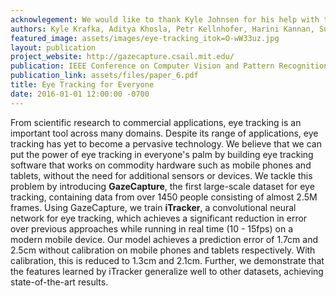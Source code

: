 ```yaml
---
acknowlegement: We would like to thank Kyle Johnsen for his help with the IRB, as well as Bradley Barnes and Karen Aguar for helping to recruit participants. This research was supported by Samsung, Toyota, and the QCRI-CSAIL partnership.
authors: Kyle Krafka, Aditya Khosla, Petr Kellnhofer, Harini Kannan, Suchendra Bhandarkar, Wojciech Matusik, Antonio Torralba
featured_image: assets/images/eye-tracking_itok=O-wW33uz.jpg
layout: publication
project_website: http://gazecapture.csail.mit.edu/
publication: IEEE Conference on Computer Vision and Pattern Recognition (CVPR), 2016
publication_link: assets/files/paper_6.pdf
title: Eye Tracking for Everyone
date: 2016-01-01 12:00:00 -0700
---
```


From scientific research to commercial applications, eye tracking is an important tool across many domains. Despite its range of applications, eye tracking has yet to become a pervasive technology. We believe that we can put the power of eye tracking in everyone's palm by building eye tracking software that works on commodity hardware such as mobile phones and tablets, without the need for additional sensors or devices. We tackle this problem by introducing **GazeCapture**, the first large-scale dataset for eye tracking, containing data from over 1450 people consisting of almost 2.5M frames. Using GazeCapture, we train **iTracker**, a convolutional neural network for eye tracking, which achieves a significant reduction in error over previous approaches while running in real time (10 - 15fps) on a modern mobile device. Our model achieves a prediction error of 1.7cm and 2.5cm without calibration on mobile phones and tablets respectively. With calibration, this is reduced to 1.3cm and 2.1cm. Further, we demonstrate that the features learned by iTracker generalize well to other datasets, achieving state-of-the-art results.